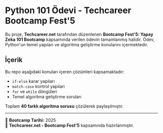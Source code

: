 # Python 101 Ödevi - Techcareer Bootcamp Fest'5

Bu proje, **Techcareer.net** tarafından düzenlenen **Bootcamp Fest'5: Yapay Zeka 101 Bootcamp** kapsamında verilen ödevin tamamlanmış halidir. Ödev, Python'un temel yapıları ve algoritma geliştirme konularını içermektedir.

## İçerik
Bu repo aşağıdaki konuları içeren çözümleri kapsamaktadır:

- `if-else` karar yapıları
- `match-case` kontrol yapıları
- `for` ve `while` döngüleri
- Temel algoritma geliştirme soruları

Toplam **40 farklı algoritma sorusu** çözülerek paylaşılmıştır.


--- 
📅 **Bootcamp Tarihi:** 2025  
🚀 **Techcareer.net - Bootcamp Fest'5** kapsamında hazırlanmıştır.
